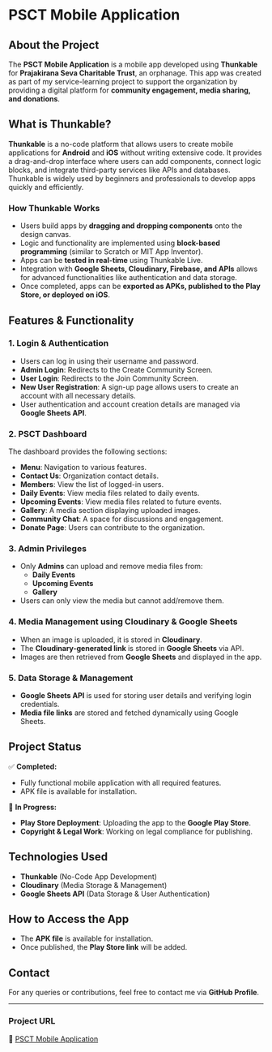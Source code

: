 # PSCT Mobile Application

## About the Project
The **PSCT Mobile Application** is a mobile app developed using **Thunkable** for **Prajakirana Seva Charitable Trust**, an orphanage. This app was created as part of my service-learning project to support the organization by providing a digital platform for **community engagement, media sharing, and donations**.

## What is Thunkable?
**Thunkable** is a no-code platform that allows users to create mobile applications for **Android** and **iOS** without writing extensive code. It provides a drag-and-drop interface where users can add components, connect logic blocks, and integrate third-party services like APIs and databases. Thunkable is widely used by beginners and professionals to develop apps quickly and efficiently.

### How Thunkable Works
- Users build apps by **dragging and dropping components** onto the design canvas.
- Logic and functionality are implemented using **block-based programming** (similar to Scratch or MIT App Inventor).
- Apps can be **tested in real-time** using Thunkable Live.
- Integration with **Google Sheets, Cloudinary, Firebase, and APIs** allows for advanced functionalities like authentication and data storage.
- Once completed, apps can be **exported as APKs, published to the Play Store, or deployed on iOS**.

## Features & Functionality

### 1. Login & Authentication
- Users can log in using their username and password.
- **Admin Login**: Redirects to the Create Community Screen.
- **User Login**: Redirects to the Join Community Screen.
- **New User Registration**: A sign-up page allows users to create an account with all necessary details.
- User authentication and account creation details are managed via **Google Sheets API**.

### 2. PSCT Dashboard
The dashboard provides the following sections:
- **Menu**: Navigation to various features.
- **Contact Us**: Organization contact details.
- **Members**: View the list of logged-in users.
- **Daily Events**: View media files related to daily events.
- **Upcoming Events**: View media files related to future events.
- **Gallery**: A media section displaying uploaded images.
- **Community Chat**: A space for discussions and engagement.
- **Donate Page**: Users can contribute to the organization.

### 3. Admin Privileges
- Only **Admins** can upload and remove media files from:
  - **Daily Events**
  - **Upcoming Events**
  - **Gallery**
- Users can only view the media but cannot add/remove them.

### 4. Media Management using Cloudinary & Google Sheets
- When an image is uploaded, it is stored in **Cloudinary**.
- The **Cloudinary-generated link** is stored in **Google Sheets** via API.
- Images are then retrieved from **Google Sheets** and displayed in the app.

### 5. Data Storage & Management
- **Google Sheets API** is used for storing user details and verifying login credentials.
- **Media file links** are stored and fetched dynamically using Google Sheets.

## Project Status

✅ **Completed:**
- Fully functional mobile application with all required features.
- APK file is available for installation.

🚀 **In Progress:**
- **Play Store Deployment**: Uploading the app to the **Google Play Store**.
- **Copyright & Legal Work**: Working on legal compliance for publishing.

## Technologies Used
- **Thunkable** (No-Code App Development)
- **Cloudinary** (Media Storage & Management)
- **Google Sheets API** (Data Storage & User Authentication)

## How to Access the App
- The **APK file** is available for installation.
- Once published, the **Play Store link** will be added.

## Contact
For any queries or contributions, feel free to contact me via **GitHub Profile**.

---
### Project URL
🔗 [PSCT Mobile Application](https://x.thunkable.com/projectPage/67a99048b04874b4f7b6e1bf)
